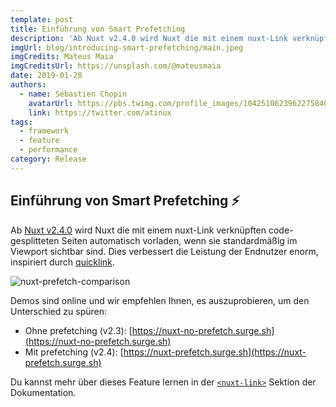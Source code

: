 ```yaml
---
template: post
title: Einführung von Smart Prefetching
description: 'Ab Nuxt v2.4.0 wird Nuxt die mit einem nuxt-Link verknüpften code-gesplitteten Seiten automatisch vorladen, wenn sie standardmäßig im Viewport sichtbar sind.'
imgUrl: blog/introducing-smart-prefetching/main.jpeg
imgCredits: Mateus Maia
imgCreditsUrl: https://unsplash.com/@mateusmaia
date: 2019-01-28
authors:
  - name: Sébastien Chopin
    avatarUrl: https://pbs.twimg.com/profile_images/1042510623962275840/1Iw_Mvud_400x400.jpg
    link: https://twitter.com/atinux
tags:
  - framework
  - feature
  - performance
category: Release
---
```


## Einführung von Smart Prefetching ⚡️

Ab [Nuxt v2.4.0](https://github.com/nuxt/nuxt.js/releases/tag/v2.4.0) wird Nuxt die mit einem nuxt-Link verknüpften code-gesplitteten Seiten automatisch vorladen, wenn sie standardmäßig im Viewport sichtbar sind. Dies verbessert die Leistung der Endnutzer enorm, inspiriert durch [quicklink](https://github.com/GoogleChromeLabs/quicklink).

![nuxt-prefetch-comparison](https://res.cloudinary.com/practicaldev/image/fetch/s--jP7Crsw7--/c_limit%2Cf_auto%2Cfl_progressive%2Cq_66%2Cw_880/https://user-images.githubusercontent.com/904724/51692960-4158be80-1ffe-11e9-9299-61881d06412e.gif)

Demos sind online und wir empfehlen Ihnen, es auszuprobieren, um den Unterschied zu spüren:

- Ohne prefetching (v2.3): [https://nuxt-no-prefetch.surge.sh](https://nuxt-no-prefetch.surge.sh)
- Mit prefetching (v2.4): [https://nuxt-prefetch.surge.sh](https://nuxt-prefetch.surge.sh)

Du kannst mehr über dieses Feature lernen in der [`<nuxt-link>`](/docs/features/nuxt-components#the-nuxtlink-component) Sektion der Dokumentation.
